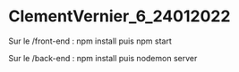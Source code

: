 # ClementVernier_6_24012022

Sur le /front-end : npm install puis npm start

Sur le /back-end : npm install puis nodemon server
